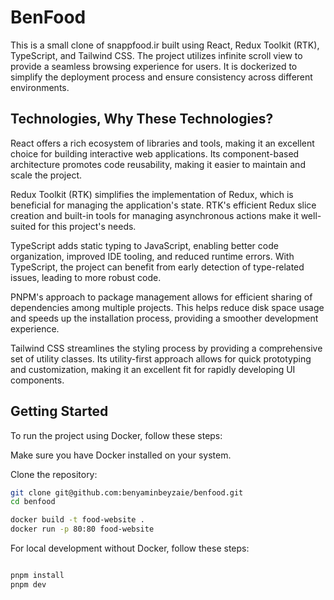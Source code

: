 # BenFood

This is a small clone of snappfood.ir built using React, Redux Toolkit (RTK), TypeScript, and Tailwind CSS. The project utilizes infinite scroll view to provide a seamless browsing experience for users. It is dockerized to simplify the deployment process and ensure consistency across different environments.

## Technologies, Why These Technologies?

React offers a rich ecosystem of libraries and tools, making it an excellent choice for building interactive web applications. Its component-based architecture promotes code reusability, making it easier to maintain and scale the project.

Redux Toolkit (RTK) simplifies the implementation of Redux, which is beneficial for managing the application's state. RTK's efficient Redux slice creation and built-in tools for managing asynchronous actions make it well-suited for this project's needs.

TypeScript adds static typing to JavaScript, enabling better code organization, improved IDE tooling, and reduced runtime errors. With TypeScript, the project can benefit from early detection of type-related issues, leading to more robust code.

PNPM's approach to package management allows for efficient sharing of dependencies among multiple projects. This helps reduce disk space usage and speeds up the installation process, providing a smoother development experience.

Tailwind CSS streamlines the styling process by providing a comprehensive set of utility classes. Its utility-first approach allows for quick prototyping and customization, making it an excellent fit for rapidly developing UI components.

## Getting Started

To run the project using Docker, follow these steps:

Make sure you have Docker installed on your system.

Clone the repository:

```bash
git clone git@github.com:benyaminbeyzaie/benfood.git
cd benfood
```

```bash
docker build -t food-website .
docker run -p 80:80 food-website
```

For local development without Docker, follow these steps:

```bash

pnpm install
pnpm dev
```
